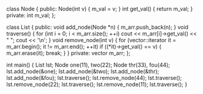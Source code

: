 class Node
{
  public:
    Node(int v)
    {
        m_val = v;
    }
    int get_val()
    {
        return m_val;
    }
  private:
    int m_val;
};

class List
{
  public:
    void add_node(Node *n)
    {
        m_arr.push_back(n);
    }
    void traverse()
    {
        for (int i = 0; i < m_arr.size(); ++i)
          cout << m_arr[i]->get_val() << "  ";
        cout << '\n';
    }
    void remove_node(int v)
    {
        for (vector::iterator it = m_arr.begin(); it != m_arr.end(); ++it)
        if ((*it)->get_val() == v)
        {
            m_arr.erase(it);
            break;
        }
    }
  private:
    vector m_arr;
};

int main()
{
  List lst;
  Node one(11), two(22);
  Node thr(33), fou(44);
  lst.add_node(&one);
  lst.add_node(&two);
  lst.add_node(&thr);
  lst.add_node(&fou);
  lst.traverse();
  lst.remove_node(44);
  lst.traverse();
  lst.remove_node(22);
  lst.traverse();
  lst.remove_node(11);
  lst.traverse();
}
